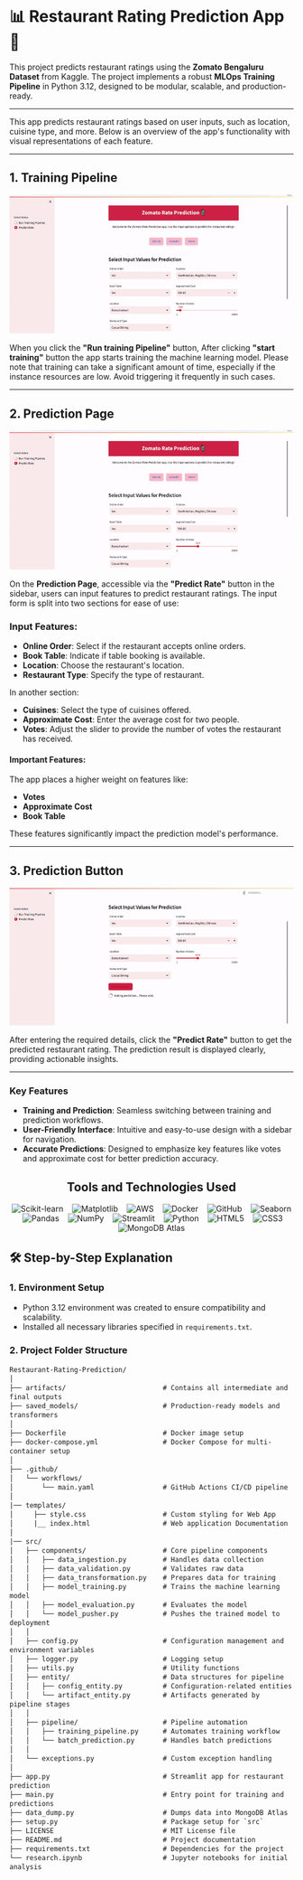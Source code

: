 # 📊 Restaurant Rating Prediction  App🚀

This project predicts restaurant ratings using the **Zomato Bengaluru Dataset** from Kaggle. The project implements a robust **MLOps Training Pipeline** in Python 3.12, designed to be modular, scalable, and production-ready.

---


This app predicts restaurant ratings based on user inputs, such as location, cuisine type, and more. Below is an overview of the app's functionality with visual representations of each feature.

---

## 1. Training Pipeline
![Training Pipeline](demo/app_image1.gif)

When you click the **"Run training Pipeline"** button, After clicking **"start training"** button the app starts training the machine learning model. Please note that training can take a significant amount of time, especially if the instance resources are low. Avoid triggering it frequently in such cases. 

---

## 2. Prediction Page
![Prediction Page](demo/app_image2.gif)

On the **Prediction Page**, accessible via the **"Predict Rate"** button in the sidebar, users can input features to predict restaurant ratings. The input form is split into two sections for ease of use:

### Input Features:
- **Online Order**: Select if the restaurant accepts online orders.
- **Book Table**: Indicate if table booking is available.
- **Location**: Choose the restaurant's location.
- **Restaurant Type**: Specify the type of restaurant.

In another section:
- **Cuisines**: Select the type of cuisines offered.
- **Approximate Cost**: Enter the average cost for two people.
- **Votes**: Adjust the slider to provide the number of votes the restaurant has received.

#### **Important Features**:
The app places a higher weight on features like:
- **Votes**
- **Approximate Cost**
- **Book Table**

These features significantly impact the prediction model's performance.

---

## 3. Prediction Button
![Prediction Button](demo/app_image3.gif)

After entering the required details, click the **"Predict Rate"** button to get the predicted restaurant rating. The prediction result is displayed clearly, providing actionable insights.

---

### **Key Features**
- **Training and Prediction**: Seamless switching between training and prediction workflows.
- **User-Friendly Interface**: Intuitive and easy-to-use design with a sidebar for navigation.
- **Accurate Predictions**: Designed to emphasize key features like votes and approximate cost for better prediction accuracy.

<h2 align="center">Tools and Technologies Used</h2>
<p align="center">
    <img src="https://upload.wikimedia.org/wikipedia/commons/0/05/Scikit_learn_logo_small.svg" alt="Scikit-learn" height="60">&nbsp;&nbsp;&nbsp;
    <img src="https://upload.wikimedia.org/wikipedia/commons/8/84/Matplotlib_icon.svg" alt="Matplotlib" height="60">&nbsp;&nbsp;&nbsp;
    <img src="https://a0.awsstatic.com/libra-css/images/logos/aws_logo_smile_1200x630.png" alt="AWS" height="60">&nbsp;&nbsp;&nbsp;
    <img src="https://upload.wikimedia.org/wikipedia/commons/4/4e/Docker_%28container_engine%29_logo.svg" alt="Docker" height="60">&nbsp;&nbsp;&nbsp;
    <img src="https://github.githubassets.com/images/modules/logos_page/GitHub-Mark.png" alt="GitHub" height="60">&nbsp;&nbsp;&nbsp;
    <img src="https://seaborn.pydata.org/_images/logo-wide-lightbg.svg" alt="Seaborn" height="60">&nbsp;&nbsp;&nbsp;
    <img src="https://upload.wikimedia.org/wikipedia/commons/e/ed/Pandas_logo.svg" alt="Pandas" height="60">&nbsp;&nbsp;&nbsp;
    <img src="https://upload.wikimedia.org/wikipedia/commons/3/31/NumPy_logo_2020.svg" alt="NumPy" height="60">&nbsp;&nbsp;&nbsp;
    <img src="https://streamlit.io/images/brand/streamlit-mark-color.png" alt="Streamlit" height="60">&nbsp;&nbsp;&nbsp;
    <img src="https://upload.wikimedia.org/wikipedia/commons/c/c3/Python-logo-notext.svg" alt="Python" height="60">&nbsp;&nbsp;&nbsp;
    <img src="https://upload.wikimedia.org/wikipedia/commons/6/61/HTML5_logo_and_wordmark.svg" alt="HTML5" height="60">&nbsp;&nbsp;&nbsp;
    <img src="https://upload.wikimedia.org/wikipedia/commons/6/62/CSS3_logo.svg" alt="CSS3" height="60">&nbsp;&nbsp;&nbsp;
    <img src="https://upload.wikimedia.org/wikipedia/commons/4/4a/MongoDB_Logo.svg" alt="MongoDB Atlas" height="60">
</p>


## 🛠️ Step-by-Step Explanation

### 1. **Environment Setup**
- Python 3.12 environment was created to ensure compatibility and scalability.
- Installed all necessary libraries specified in `requirements.txt`.

### 2. **Project Folder Structure**

```plaintext
Restaurant-Rating-Prediction/
│
├── artifacts/                        # Contains all intermediate and final outputs
├── saved_models/                     # Production-ready models and transformers
│
├── Dockerfile                        # Docker image setup
├── docker-compose.yml                # Docker Compose for multi-container setup
│
├── .github/
│   └── workflows/
│       └── main.yaml                 # GitHub Actions CI/CD pipeline
│
|── templates/                        
│     ├── style.css                   # Custom styling for Web App
│     |__ index.html                  # Web application Documentation
│      
|── src/
│   ├── components/                   # Core pipeline components
│   │   ├── data_ingestion.py         # Handles data collection
│   │   ├── data_validation.py        # Validates raw data
│   │   ├── data_transformation.py    # Prepares data for training
│   │   ├── model_training.py         # Trains the machine learning model
│   │   ├── model_evaluation.py       # Evaluates the model
│   │   └── model_pusher.py           # Pushes the trained model to deployment
│   │
│   ├── config.py                     # Configuration management and environment variables
│   ├── logger.py                     # Logging setup
│   ├── utils.py                      # Utility functions
│   ├── entity/                       # Data structures for pipeline
│   │   ├── config_entity.py          # Configuration-related entities
│   │   └── artifact_entity.py        # Artifacts generated by pipeline stages
│   │
│   ├── pipeline/                     # Pipeline automation
│   │   ├── training_pipeline.py      # Automates training workflow
│   │   └── batch_prediction.py       # Handles batch predictions
│   │
│   └── exceptions.py                 # Custom exception handling
│
├── app.py                            # Streamlit app for restaurant prediction
├── main.py                           # Entry point for training and predictions
├── data_dump.py                      # Dumps data into MongoDB Atlas
├── setup.py                          # Package setup for `src`
├── LICENSE                           # MIT License file
├── README.md                         # Project documentation
├── requirements.txt                  # Dependencies for the project
└── research.ipynb                    # Jupyter notebooks for initial analysis
